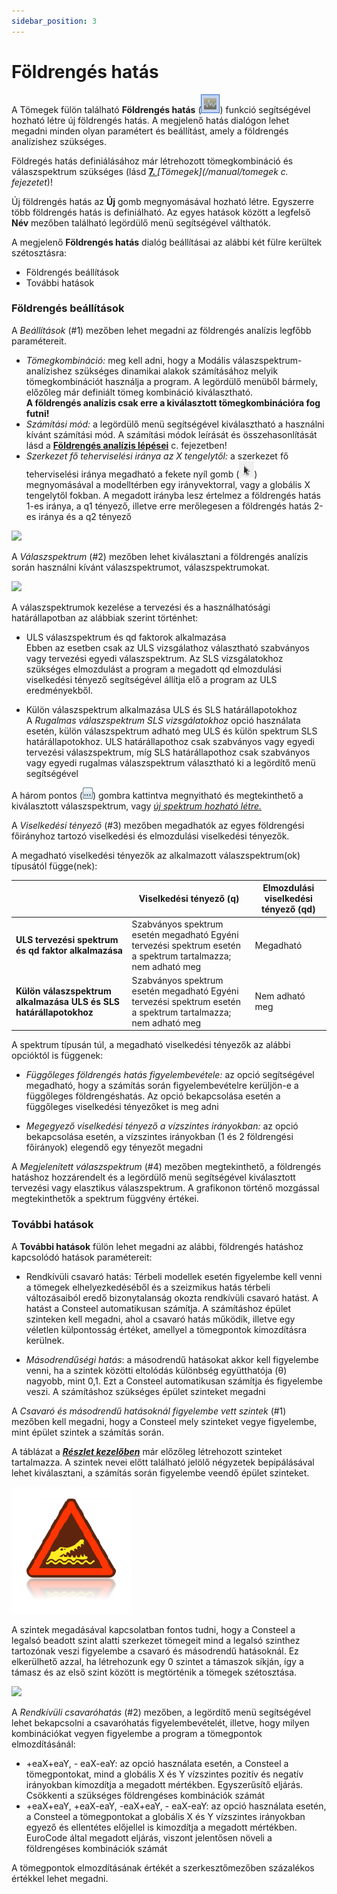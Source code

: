 ```yaml
---
sidebar_position: 3
---
```

# Földrengés hatás

<!-- wp:paragraph {"align":"justify"} -->

A Tömegek fülön található **Földrengés hatás** (![](./img/wp-content-uploads-2021-04-13-3-Seismic-effect.png)) funkció segítségével hozható létre új földrengés hatás. A megjelenő hatás dialógon lehet megadni minden olyan paramétert és beállítást, amely a földrengés analízishez szükséges.

<!-- /wp:paragraph -->

<!-- wp:paragraph {"align":"justify"} -->

Földregés hatás definiálásához már létrehozott tömegkombináció és válaszspektrum szükséges (lásd **[7. ](/manual/tomegek/)**_[Tömegek](/manual/tomegek c. fejezetet_)!

<!-- /wp:paragraph -->

<!-- wp:paragraph {"align":"justify"} -->

Új földrengés hatás az **Új** gomb megnyomásával hozható létre. Egyszerre több földrengés hatás is definiálható. Az egyes hatások között a legfelső **Név** mezőben található legördülő menü segítségével válthatók.

<!-- /wp:paragraph -->

<!-- wp:paragraph -->

A megjelenő **Földrengés hatás** dialóg beállításai az alábbi két fülre kerültek szétosztásra:

<!-- /wp:paragraph -->

<!-- wp:list -->

- Földrengés beállítások
- További hatások

<!-- /wp:list -->

<!-- wp:heading {"level":3} -->

### Földrengés beállítások

<!-- /wp:heading -->

<!-- wp:paragraph -->

A _Beállítások_ (#1) mezőben lehet megadni az földrengés analízis legfőbb paramétereit.

<!-- /wp:paragraph -->

<!-- wp:list -->

- _Tömegkombináció:_ meg kell adni, hogy a Modális válaszspektrum-analízishez szükséges dinamikai alakok számításához melyik tömegkombinációt használja a program. A legördülő menüből bármely, előzőleg már definiált tömeg kombináció kiválasztható.  
  **A földrengés analízis csak erre a kiválasztott tömegkombinációra fog futni!**
- _Számítási mód:_ a legördülő menü segítségével kiválasztható a használni kívánt számítási mód. A számítási módok leírását és összehasonlítását lásd a **[Földrengés analízis lépései](/manual/foldrenges-analizis/foldrenges-analizis-lepesei/)** c. fejezetben!
- _Szerkezet fő teherviselési iránya az X tengelytől:_ a szerkezet fő teherviselési iránya megadható a fekete nyíl gomb (![](./img/wp-content-uploads-2021-04-ico-pointer.png)) megnyomásával a modelltérben egy irányvektorral, vagy a globális X tengelytől fokban. A megadott irányba lesz értelmez a földrengés hatás 1-es iránya, a q1 tényező, illetve erre merőlegesen a földrengés hatás 2-es iránya és a q2 tényező

<!-- /wp:list -->

<!-- wp:image {"align":"center","id":37729,"width":470,"height":597,"sizeSlug":"full","linkDestination":"media","className":"is-style-editorskit-rounded"} -->

[![](https://consteelsoftware.com/wp-content/uploads/2022/06/dial_foldrenges_foldr_hatas.png)](./img/wp-content-uploads-2022-06-dial_foldrenges_foldr_hatas.png)

<!-- /wp:image -->

<!-- wp:paragraph {"align":"justify"} -->

A _Válaszspektrum_ (#2) mezőben lehet kiválasztani a földrengés analízis során használni kívánt válaszspektrumot, válaszspektrumokat.

<!-- /wp:paragraph -->

<!-- wp:image {"align":"center","id":37737,"sizeSlug":"full","linkDestination":"media","className":"is-style-editorskit-rounded"} -->

[![](https://consteelsoftware.com/wp-content/uploads/2022/06/dial_foldrenges_foldr_hatas_spektrum.png)](./img/wp-content-uploads-2022-06-dial_foldrenges_foldr_hatas_spektrum.png)

<!-- /wp:image -->

<!-- wp:paragraph {"align":"justify"} -->

A válaszspektrumok kezelése a tervezési és a használhatósági határállapotban az alábbiak szerint történhet:

<!-- /wp:paragraph -->

<!-- wp:list -->

- ULS válaszspektrum és qd faktorok alkalmazása  
  Ebben az esetben csak az ULS vizsgálathoz választható szabványos vagy tervezési egyedi válaszspektrum. Az SLS vizsgálatokhoz szükséges elmozdulást a program a megadott qd elmozdulási viselkedési tényező segítségével állítja elő a program az ULS eredményekből.

<!-- /wp:list -->

<!-- wp:list -->

- Külön válaszspektrum alkalmazása ULS és SLS határállapotokhoz  
  A _Rugalmas válaszspektrum SLS vizsgálatokhoz_ opció használata esetén, külön válaszspektrum adható meg ULS és külön spektrum SLS határállapotokhoz. ULS határállapothoz csak szabványos vagy egyedi tervezési válaszspektrum, míg SLS határállapothoz csak szabványos vagy egyedi rugalmas válaszspektrum választható ki a legördítő menü segítségével

<!-- /wp:list -->

<!-- wp:paragraph {"align":"justify"} -->

A három pontos (![](./img/wp-content-uploads-2021-04-13-3-1-3buttons.png)) gombra kattintva megnyitható és megtekinthető a kiválasztott válaszspektrum, vagy _[új spektrum hozható létre.](/hu/manual/tomegek/valaszspektrum-felvetele/)_

<!-- /wp:paragraph -->

<!-- wp:paragraph -->

A _Viselkedési tényező_ (#3) mezőben megadhatók az egyes földrengési főirányhoz tartozó viselkedési és elmozdulási viselkedési tényezők.

<!-- /wp:paragraph -->

<!-- wp:paragraph -->

A megadható viselkedési tényezők az alkalmazott válaszspektrum(ok) típusától függe(nek):

<!-- /wp:paragraph -->

<!-- wp:table {"className":"is-style-stripes"} -->

|                                                                           | **Viselkedési tényező (q)**                                                                                  | **Elmozdulási viselkedési tényező (qd)** |
| ------------------------------------------------------------------------- | ------------------------------------------------------------------------------------------------------------ | ---------------------------------------- |
| **ULS tervezési spektrum és qd faktor alkalmazása**               | Szabványos spektrum esetén megadható Egyéni tervezési spektrum esetén a spektrum tartalmazza; nem adható meg | Megadható                                |
| **Külön válaszspektrum alkalmazása ULS és SLS határállapotokhoz** | Szabványos spektrum esetén megadható Egyéni tervezési spektrum esetén a spektrum tartalmazza; nem adható meg | Nem adható meg                           |

<!-- /wp:table -->

<!-- wp:paragraph -->

A spektrum típusán túl, a megadható viselkedési tényezők az alábbi opcióktól is függenek:

<!-- /wp:paragraph -->

<!-- wp:list -->

- _Függőleges földrengés hatás figyelembevétele:_ az opció segítségével megadható, hogy a számítás során figyelembevételre kerüljön-e a függőleges földrengéshatás. Az opció bekapcsolása esetén a függőleges viselkedési tényezőket is meg adni

<!-- /wp:list -->

<!-- wp:list -->

- _Megegyező viselkedési tényező a vízszintes irányokban:_ az opció bekapcsolása esetén, a vízszintes irányokban (1 és 2 földrengési főirányok) elegendő egy tényezőt megadni

<!-- /wp:list -->

<!-- wp:paragraph -->

A _Megjelenített válaszspektrum_ (#4) mezőben megtekinthető, a földrengés hatáshoz hozzárendelt és a legördülő menü segítségével kiválasztott tervezési vagy elasztikus válaszspektrum. A grafikonon történő mozgással megtekinthetők a spektrum függvény értékei.

<!-- /wp:paragraph -->

<!-- wp:heading {"level":3} -->

### További hatások

<!-- /wp:heading -->

<!-- wp:paragraph -->

A **További hatások** fülön lehet megadni az alábbi, földrengés hatáshoz kapcsolódó hatások paramétereit:

<!-- /wp:paragraph -->

<!-- wp:list -->

- Rendkívüli csavaró hatás: Térbeli modellek esetén figyelembe kell venni a tömegek elhelyezkedéséből és a szeizmikus hatás térbeli változásaiból eredő bizonytalanság okozta rendkívüli csavaró hatást. A hatást a Consteel automatikusan számítja. A számításhoz épület szinteken kell megadni, ahol a csavaró hatás működik, illetve egy véletlen külpontosság értéket, amellyel a tömegpontok kimozdításra kerülnek.

<!-- /wp:list -->

<!-- wp:list -->

- _Másodrendűségi hatás_: a másodrendű hatásokat akkor kell figyelembe venni, ha a szintek közötti eltolódás különbség együtthatója (θ) nagyobb, mint 0,1. Ezt a Consteel automatikusan számítja és figyelembe veszi. A számításhoz szükséges épület szinteket megadni

<!-- /wp:list -->

<!-- wp:paragraph {"align":"justify"} -->

A _Csavaró és másodrendű hatásoknál figyelembe vett szintek_ (#1) mezőben kell megadni, hogy a Consteel mely szinteket vegye figyelembe, mint épület szintek a számítás során.

<!-- /wp:paragraph -->

<!-- wp:paragraph -->

A táblázat a _**[Részlet kezelőben](/hu/manual/modell-nezet/reszlet-kezelo/)**_ már előzőleg létrehozott szinteket tartalmazza. A szintek nevei előtt található jelölő négyzetek bepipálásával lehet kiválasztani, a számítás során figyelembe veendő épület szinteket.

<!-- /wp:paragraph -->

<!-- wp:image {"align":"left","id":21420,"width":76,"height":81,"sizeSlug":"large","linkDestination":"none"} -->

![](./img/wp-content-uploads-2021-04-warning_croc.png)

<!-- /wp:image -->

<!-- wp:paragraph -->

A szintek megadásával kapcsolatban fontos tudni, hogy a Consteel a legalsó beadott szint alatti szerkezet tömegeit mind a legalsó szinthez tartozónak veszi figyelembe a csavaró és másodrendű hatásoknál. Ez elkerülhető azzal, ha létrehozunk egy 0 szintet a támaszok síkján, így a támasz és az első szint között is megtörténik a tömegek szétosztása.

<!-- /wp:paragraph -->

<!-- wp:image {"align":"center","id":37745,"width":428,"height":550,"sizeSlug":"full","linkDestination":"media","className":"is-style-editorskit-rounded"} -->

[![](https://consteelsoftware.com/wp-content/uploads/2022/06/dial_foldrenges_foldr_tovabbi_hatas.png)](./img/wp-content-uploads-2022-06-dial_foldrenges_foldr_tovabbi_hatas.png)

<!-- /wp:image -->

<!-- wp:paragraph {"align":"justify"} -->

A _Rendkívüli csavaróhatás_ (#2) mezőben, a legördítő menü segítségével lehet bekapcsolni a csavaróhatás figyelembevételét, illetve, hogy milyen kombinációkat vegyen figyelembe a program a tömegpontok elmozdításánál:

<!-- /wp:paragraph -->

<!-- wp:list -->

- \+eaX+eaY, - eaX-eaY: az opció használata esetén, a Consteel a tömegpontokat, mind a globális X és Y vízszintes pozitív és negatív irányokban kimozdítja a megadott mértékben. Egyszerűsítő eljárás. Csökkenti a szükséges földrengéses kombinációk számát
- \+eaX+eaY, +eaX-eaY, -eaX+eaY, - eaX-eaY: az opció használata esetén, a Consteel a tömegpontokat a globális X és Y vízszintes irányokban egyező és ellentétes előjellel is kimozdítja a megadott mértékben. EuroCode által megadott eljárás, viszont jelentősen növeli a földrengéses kombinációk számát

<!-- /wp:list -->

<!-- wp:paragraph -->

A tömegpontok elmozdításának értékét a szerkesztőmezőben százalékos értékkel lehet megadni.

<!-- /wp:paragraph -->
